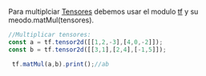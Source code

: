 Para multiplciar [Tensores](Tensores.md) debemos usar el modulo [tf](tf.md)  y su meodo.matMul(tensores).

````javascript
//Multiplicar tensores:
const a = tf.tensor2d([[1,2,-3],[4,0,-2]]);
const b = tf.tensor2d([[3,1],[2,4],[-1,5]]);

 tf.matMul(a,b).print();//ab
````
